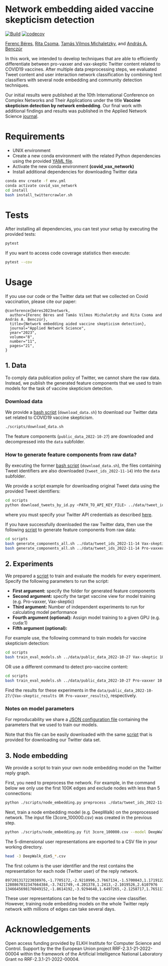 # Network embedding aided vaccine skepticism detection

[![Build](https://github.com/ferencberes/covid-vaccine-network/actions/workflows/main.yml/badge.svg)](https://github.com/ferencberes/covid-vaccine-network/actions/workflows/main.yml)
[![codecov](https://codecov.io/gh/ferencberes/covid-vaccine-network/branch/main/graph/badge.svg?token=B2D3JHO2K3)](https://codecov.io/gh/ferencberes/covid-vaccine-network)

[Ferenc Béres](https://github.com/ferencberes), [Rita Csoma](https://github.com/csomarita), [Tamás Vilmos Michaletzky](https://github.com/tmichaletzky), and [András A. Benczúr](https://mi.nemzetilabor.hu/people/andras-benczur)

In this work, we intended to develop techniques that are able to efficiently differentiate between pro-vaxxer and vax-skeptic Twitter content related to COVID19 vaccines. After multiple data preprocessing steps, we evaluated Tweet content and user interaction network classification by combining text classifiers with several node embedding and community detection techniques. 

Our initial results were published at the 10th International Conference on Complex Networks and Their Applications under the title **Vaccine skepticism detection by network embedding**.
Our final work with additional findings and results was published in the Applied Network Science [journal](https://appliednetsci.springeropen.com/articles/10.1007/s41109-023-00534-x#citeas).

# Requirements

- UNIX environment
- Create a new conda environment with the related Python dependencies using the provided [YAML file](env.yml). 
- Activate the new conda environment **(covid\_vax\_network)**
- Install additional dependencies for downloading Twitter data

```bash
conda env create -f env.yml
conda activate covid_vax_network
cd install
bash install_twittercrawler.sh
```

# Tests

After installing all dependencies, you can test your setup by executing the provided tests:

```bash
pytest
```

If you want to access code coverage statistics then execute:

```bash
pytest --cov
```

# Usage

If you use our code or the Twitter data set that we collected on Covid vaccination, please cite our paper:

```
@conference{béres2023network,
  author={Ferenc Béres and Tamás Vilmos Michaletzky and Rita Csoma and András A. Benczúr}, 
  title={Network embedding aided vaccine skepticism detection},
  journal="Applied Network Science",
  year="2023",
  volume="8",
  number="11",
  pages="21",
}
```

## 1. Data

To comply data publication policy of Twitter, we cannot share the raw data. Instead, we publish the generated feature components that we used to train models for the task of vaccine skepticism detection.
   
### Download data

We provide a [bash script](scripts/download_data.sh) (`download_data.sh`) to download our Twitter data set related to COVID19 vaccine skepticism.

```bash
./scripts/download_data.sh
```

The feature components (`public_data_2022-10-27`) are downloaded and decompressed into the `data` subfolder.

### How to generate feature components from raw data?

By executing the former [bash script](scripts/download_data.sh) (`download_data.sh`), the files containing Tweet identifiers are also downloaded (`tweet_ids_2022-11-14`) into the `data` subfolder.

We provide a script example for downloading original Tweet data using the provided Tweet identifiers:
```bash
cd scripts
python download_tweets_by_id.py <PATH_TO_API_KEY_FILE> ../data/tweet_ids_2022-11-14/seed_preprocessed/seed_tweet_ids.txt ../data/tweet_ids_2022-11-14/seed_preprocessed/valid_thread_seeds.txt 50000
```
where you must specify your Twitter API credentials as described [here](https://github.com/ferencberes/twitter-crawler#b-json-configuration-file).

If you have successfully downloaded the raw Twitter data, then use the following [script](scripts/download_tweets_by_id.py) to generate feature components from raw data:

```bash
cd scripts
bash generate_components_all.sh ../data/tweet_ids_2022-11-14 Vax-skeptic
bash generate_components_all.sh ../data/tweet_ids_2022-11-14 Pro-vaxxer
```

## 2. Experiments

We prepared a [script](scripts/train_eval_models.sh) to train and evaluate the models for every experiment.
Specify the following parameters to run the script:
   * **First argument:** specify the folder for generated feature components
   * **Second argument:** specify the target vaccine view for model training  (e.g. Pro-vaxxer, Vax-skeptic)
   * **Third argument:** Number of independent experiments to run for calculating model performance
   * **Fourth argument (optional):** Assign model training to a given GPU (e.g. cuda:1)
   * **Fifth argument (optional):** 

For example use, the following command to train models for vaccine skepticism detection:
```bash
cd scripts
bash train_eval_models.sh ../data/public_data_2022-10-27 Vax-skeptic 10
```

OR use a different command to detect pro-vaccine content:
```bash
cd scripts
bash train_eval_models.sh ../data/public_data_2022-10-27 Pro-vaxxer 10
```

Find the results for these experiments in the `data/public_data_2022-10-27/{Vax-skeptic_results OR Pro-vaxxer_results}`, respectively.

### Notes on model parameters

For reproducability we share a [JSON configuration file](http://info.ilab.sztaki.hu/~fberes/covid_vaccine_data/parameters.json) containing the parameters that we used to train our models.

Note that this file can be easily downloaded with the same [script](scripts/download_data.sh) that is provided for downloading our Twitter data set.

## 3. Node embedding

We provide a script to train your own node embedding model on the Twitter reply graph.

First, you need to preprocess the network. For example, in the command below we only use the first 100K edges and exclude nodes with less than 5 connections:
```bash
python ./scripts/node_embedding.py preprocess ./data/tweet_ids_2022-11-14/seed_preprocessed/reply_network.txt --con 3 --rows 100000
```

Next, train a node embedding model (e.g. DeepWalk) on the preprocessed network. The input file (3core_100000.csv) was created in the previous step.
```bash
python ./scripts/node_embedding.py fit 3core_100000.csv --model DeepWalk
```

The 5-dimensional user representations are exported to a CSV file in your working directory. 
```bash
head -3 DeepWalk_dim5_*.csv
```

The first column is the user identifier and the rest contains the representation for each node (Twitter user) of the reply network.
```
897201317223038976,-1.7705172,-2.9218996,3.7667134,-1.5700843,1.1719122
1280867032347664384,-3.7421749,-4.201378,1.2413,-2.1019526,2.6107976
1346645698176049152,-1.8614192,-3.9294648,1.6497265,-2.1258717,1.7651175
```
These user representations can be fed to the vaccine view classifier. However, training node embedding models on the whole Twitter reply network with millions of edges can take several days.

# Acknowledgements

Open access funding provided by ELKH Institute for Computer Science and Control. Support by the the European Union project RRF-2.3.1-21-2022-00004 within the framework of the Artificial Intelligence National Laboratory Grant no RRF-2.3.1-21-2022-00004.
